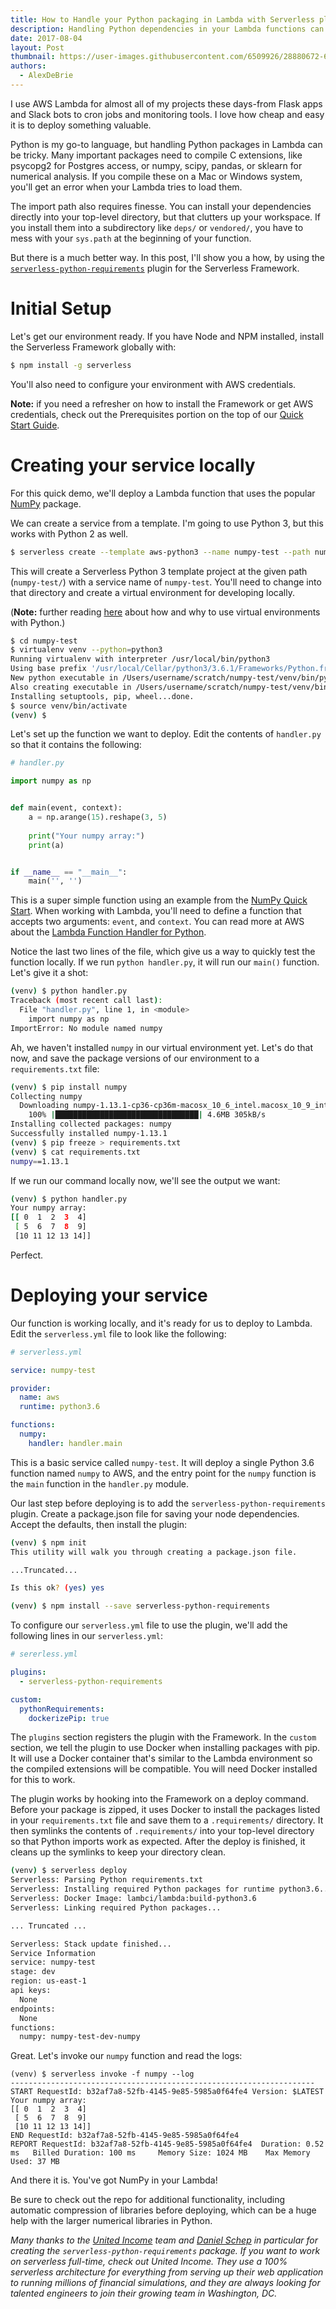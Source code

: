 ```yaml
---
title: How to Handle your Python packaging in Lambda with Serverless plugins
description: Handling Python dependencies in your Lambda functions can be a pain. Here's how I handle Python packaging with Serverless for dev/prod parity.
date: 2017-08-04
layout: Post
thumbnail: https://user-images.githubusercontent.com/6509926/28880672-63c395f4-776b-11e7-8bc9-a9c8dff12c12.png
authors:
  - AlexDeBrie
---
```


I use AWS Lambda for almost all of my projects these days-from Flask apps and Slack bots to cron jobs and monitoring tools. I love how cheap and easy it is to deploy something valuable.

Python is my go-to language, but handling Python packages in Lambda can be tricky. Many important packages need to compile C extensions, like psycopg2 for Postgres access, or numpy, scipy, pandas, or sklearn for numerical analysis. If you compile these on a Mac or Windows system, you'll get an error when your Lambda tries to load them.

The import path also requires finesse. You can install your dependencies directly into your top-level directory, but that clutters up your workspace. If you install them into a subdirectory like `deps/` or `vendored/`, you have to mess with your `sys.path` at the beginning of your function.

But there is a much better way. In this post, I'll show you a how, by using the [`serverless-python-requirements`](https://github.com/UnitedIncome/serverless-python-requirements) plugin for the Serverless Framework.

# Initial Setup

Let's get our environment ready. If you have Node and NPM installed, install the Serverless Framework globally with:

```bash
$ npm install -g serverless
```

You'll also need to configure your environment with AWS credentials.

**Note:** if you need a refresher on how to install the Framework or get AWS credentials, check out the Prerequisites portion on the top of our [Quick Start Guide](https://serverless.com/framework/docs/providers/aws/guide/quick-start/).

# Creating your service locally

For this quick demo, we'll deploy a Lambda function that uses the popular [NumPy](http://www.numpy.org/) package.

We can create a service from a template. I'm going to use Python 3, but this works with Python 2 as well.

```bash
$ serverless create --template aws-python3 --name numpy-test --path numpy-test
```

This will create a Serverless Python 3 template project at the given path (`numpy-test/`) with a service name of `numpy-test`. You'll need to change into that directory and create a virtual environment for developing locally.

(**Note:** further reading [here](http://python-guide-pt-br.readthedocs.io/en/latest/dev/virtualenvs/) about how and why to use virtual environments with Python.)

```bash
$ cd numpy-test
$ virtualenv venv --python=python3
Running virtualenv with interpreter /usr/local/bin/python3
Using base prefix '/usr/local/Cellar/python3/3.6.1/Frameworks/Python.framework/Versions/3.6'
New python executable in /Users/username/scratch/numpy-test/venv/bin/python3.6
Also creating executable in /Users/username/scratch/numpy-test/venv/bin/python
Installing setuptools, pip, wheel...done.
$ source venv/bin/activate
(venv) $
```

Let's set up the function we want to deploy. Edit the contents of `handler.py` so that it contains the following:

```python
# handler.py

import numpy as np


def main(event, context):
    a = np.arange(15).reshape(3, 5)
    
    print("Your numpy array:")
    print(a)


if __name__ == "__main__":
    main('', '')
```

This is a super simple function using an example from the [NumPy Quick Start](https://docs.scipy.org/doc/numpy-dev/user/quickstart.html#an-example). When working with Lambda, you'll need to define a function that accepts two arguments: `event`, and `context`. You can read more at AWS about the [Lambda Function Handler for Python](http://docs.aws.amazon.com/lambda/latest/dg/python-programming-model-handler-types.html).

Notice the last two lines of the file, which give us a way to quickly test the function locally. If we run `python handler.py`, it will run our `main()` function. Let's give it a shot:

```bash
(venv) $ python handler.py
Traceback (most recent call last):
  File "handler.py", line 1, in <module>
    import numpy as np
ImportError: No module named numpy
```

Ah, we haven't installed `numpy` in our virtual environment yet. Let's do that now, and save the package versions of our environment to a `requirements.txt` file:

```bash
(venv) $ pip install numpy
Collecting numpy
  Downloading numpy-1.13.1-cp36-cp36m-macosx_10_6_intel.macosx_10_9_intel.macosx_10_9_x86_64.macosx_10_10_intel.macosx_10_10_x86_64.whl (4.5MB)
    100% |████████████████████████████████| 4.6MB 305kB/s
Installing collected packages: numpy
Successfully installed numpy-1.13.1
(venv) $ pip freeze > requirements.txt
(venv) $ cat requirements.txt
numpy==1.13.1
```

If we run our command locally now, we'll see the output we want:

```bash
(venv) $ python handler.py
Your numpy array:
[[ 0  1  2  3  4]
 [ 5  6  7  8  9]
 [10 11 12 13 14]]
```

Perfect.

# Deploying your service

Our function is working locally, and it's ready for us to deploy to Lambda. Edit the `serverless.yml` file to look like the following:

```yml
# serverless.yml

service: numpy-test

provider:
  name: aws
  runtime: python3.6

functions:
  numpy:
    handler: handler.main
```

This is a basic service called `numpy-test`. It will deploy a single Python 3.6 function named `numpy` to AWS, and the entry point for the `numpy` function is the `main` function in the `handler.py` module.

Our last step before deploying is to add the `serverless-python-requirements` plugin. Create a package.json file for saving your node dependencies. Accept the defaults, then install the plugin:

```bash
(venv) $ npm init
This utility will walk you through creating a package.json file.

...Truncated...

Is this ok? (yes) yes

(venv) $ npm install --save serverless-python-requirements
```

To configure our `serverless.yml` file to use the plugin, we'll add the following lines in our `serverless.yml`:

```yml
# sererless.yml

plugins:
  - serverless-python-requirements

custom:
  pythonRequirements:
    dockerizePip: true
```

The `plugins` section registers the plugin with the Framework. In the `custom` section, we tell the plugin to use Docker when installing packages with pip. It will use a Docker container that's similar to the Lambda environment so the compiled extensions will be compatible. You will need Docker installed for this to work.

The plugin works by hooking into the Framework on a deploy command. Before your package is zipped, it uses Docker to install the packages listed in your `requirements.txt` file and save them to a `.requirements/` directory. It then symlinks the contents of `.requirements/` into your top-level directory so that Python imports work as expected. After the deploy is finished, it cleans up the symlinks to keep your directory clean.

```bash
(venv) $ serverless deploy
Serverless: Parsing Python requirements.txt
Serverless: Installing required Python packages for runtime python3.6...
Serverless: Docker Image: lambci/lambda:build-python3.6
Serverless: Linking required Python packages...

... Truncated ...

Serverless: Stack update finished...
Service Information
service: numpy-test
stage: dev
region: us-east-1
api keys:
  None
endpoints:
  None
functions:
  numpy: numpy-test-dev-numpy
```

Great. Let's invoke our `numpy` function and read the logs:

```
(venv) $ serverless invoke -f numpy --log
--------------------------------------------------------------------
START RequestId: b32af7a8-52fb-4145-9e85-5985a0f64fe4 Version: $LATEST
Your numpy array:
[[ 0  1  2  3  4]
 [ 5  6  7  8  9]
 [10 11 12 13 14]]
END RequestId: b32af7a8-52fb-4145-9e85-5985a0f64fe4
REPORT RequestId: b32af7a8-52fb-4145-9e85-5985a0f64fe4	Duration: 0.52 ms	Billed Duration: 100 ms 	Memory Size: 1024 MB	Max Memory Used: 37 MB
```

And there it is. You've got NumPy in your Lambda!

Be sure to check out the repo for additional functionality, including automatic compression of libraries before deploying, which can be a huge help with the larger numerical libraries in Python. 

*Many thanks to the [United Income](https://unitedincome.com/) team and [Daniel Schep](https://twitter.com/schep_) in particular for creating the `serverless-python-requirements` package. If you want to work on serverless full-time, check out United Income. They use a 100% serverless architecture for everything from serving up their web application to running millions of financial simulations, and they are always looking for talented engineers to join their growing team in Washington, DC.*
